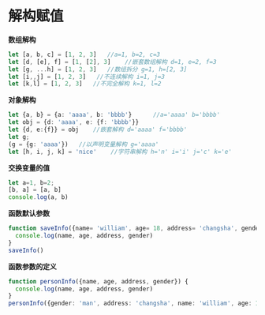 <!--
 * @Author: anqiao 1102877041@qq.com
 * @Date: 2023-01-31 14:02:40
 * @LastEditors: anqiao 1102877041@qq.com
 * @LastEditTime: 2023-01-31 14:08:44
 * @description: 
 * @FilePath: /vite-interview/docs/js/解构赋值.md
-->
# 解构赋值

**数组解构**

```ts
let [a, b, c] = [1, 2, 3]   //a=1, b=2, c=3
let [d, [e], f] = [1, [2], 3]    //嵌套数组解构 d=1, e=2, f=3
let [g, ...h] = [1, 2, 3]   //数组拆分 g=1, h=[2, 3]
let [i,,j] = [1, 2, 3]   //不连续解构 i=1, j=3
let [k,l] = [1, 2, 3]   //不完全解构 k=1, l=2

```

**对象解构**

```ts
let {a, b} = {a: 'aaaa', b: 'bbbb'}      //a='aaaa' b='bbbb'
let obj = {d: 'aaaa', e: {f: 'bbbb'}}
let {d, e:{f}} = obj    //嵌套解构 d='aaaa' f='bbbb'
let g;
(g = {g: 'aaaa'})   //以声明变量解构 g='aaaa'
let [h, i, j, k] = 'nice'    //字符串解构 h='n' i='i' j='c' k='e'

```

**交换变量的值**

```ts
let a=1, b=2;
[b, a] = [a, b]
console.log(a, b)
```

**函数默认参数**

```ts
function saveInfo({name= 'william', age= 18, address= 'changsha', gender= 'man'} = {}) {
  console.log(name, age, address, gender)
}
saveInfo()
```

**函数参数的定义**

```ts
function personInfo({name, age, address, gender}) {
  console.log(name, age, address, gender)
}
personInfo({gender: 'man', address: 'changsha', name: 'william', age: 18})
```